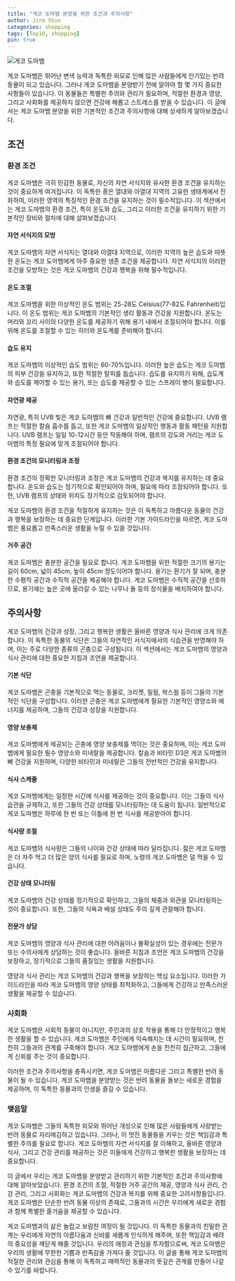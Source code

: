 ```yaml
---
title: "게코 도마뱀 분양을 위한 조건과 주의사항"
author: Jirm Shin
categories: shopping
tags: [Top10, shopping]
pin: true
---
```


![게코 도마뱀](https://source.unsplash.com/1600x900/?gecko)

게코 도마뱀은 뛰어난 변색 능력과 독특한 외모로 인해 많은 사람들에게 인기있는 반려 동물이 되고 있습니다. 그러나 게코 도마뱀을 분양받기 전에 알아야 할 몇 가지 중요한 사항들이 있습니다. 이 동물들은 특별한 주의와 관리가 필요하며, 적절한 환경과 영양, 그리고 사회화를 제공하지 않으면 건강에 해롭고 스트레스를 받을 수 있습니다. 이 글에서는 게코 도마뱀 분양을 위한 기본적인 조건과 주의사항에 대해 상세하게 알아보겠습니다.

## 조건

### 환경 조건

게코 도마뱀은 극히 민감한 동물로, 자신의 자연 서식지와 유사한 환경 조건을 유지하는 것이 중요하게 여겨집니다. 이 독특한 종은 열대와 아열대 지역의 고유한 생태계에서 진화하여, 이러한 영역의 특징적인 환경 조건을 유지하는 것이 필수적입니다. 이 섹션에서는 게코 도마뱀의 환경 조건, 특히 온도와 습도, 그리고 이러한 조건을 유지하기 위한 기본적인 장비와 절차에 대해 살펴보겠습니다.

#### 자연 서식지의 모방

게코 도마뱀의 자연 서식지는 열대와 아열대 지역으로, 이러한 지역의 높은 습도와 따뜻한 온도는 게코 도마뱀에게 아주 중요한 생존 조건을 제공합니다. 자연 서식지의 이러한 조건을 모방하는 것은 게코 도마뱀의 건강과 행복을 위해 필수적입니다. 

#### 온도 조절

게코 도마뱀을 위한 이상적인 온도 범위는 25-28도 Celsius(77-82도 Fahrenheit)입니다. 이 온도 범위는 게코 도마뱀의 기본적인 생리 활동과 건강을 지원합니다. 온도는 머리와 꼬리 사이의 다양한 온도를 제공하기 위해 용기 내에서 조절되어야 합니다. 이를 위해 온도를 조절할 수 있는 히터와 온도계를 준비해야 합니다.

#### 습도 유지

게코 도마뱀의 이상적인 습도 범위는 60-70%입니다. 이러한 높은 습도는 게코 도마뱀의 피부 건강을 유지하고, 또한 적절한 탈피를 돕습니다. 습도를 유지하기 위해, 습도계와 습도를 제어할 수 있는 용기, 또는 습도를 제공할 수 있는 스프레이 병이 필요합니다.

#### 자연광 제공

자연광, 특히 UVB 빛은 게코 도마뱀의 뼈 건강과 일반적인 건강에 중요합니다. UVB 램프는 적절한 칼슘 흡수를 돕고, 또한 게코 도마뱀의 일상적인 행동과 활동 패턴을 지원합니다. UVB 램프는 일일 10-12시간 동안 작동해야 하며, 램프의 강도와 거리는 게코 도마뱀의 특정 필요에 맞게 조절되어야 합니다.

#### 환경 조건의 모니터링과 조정

환경 조건의 정확한 모니터링과 조정은 게코 도마뱀의 건강과 복지를 유지하는 데 중요합니다. 온도와 습도는 정기적으로 확인되어야 하며, 필요에 따라 조정되어야 합니다. 또한, UVB 램프의 상태와 위치도 정기적으로 검토되어야 합니다.

게코 도마뱀의 환경 조건을 적절하게 유지하는 것은 이 독특하고 아름다운 동물의 건강과 행복을 보장하는 데 중요한 단계입니다. 이러한 기본 가이드라인을 따르면, 게코 도마뱀은 풍요롭고 만족스러운 생활을 누릴 수 있을 것입니다.

#### 거주 공간

게코 도마뱀은 충분한 공간을 필요로 합니다. 게코 도마뱀을 위한 적절한 크기의 용기는 길이 60cm, 넓이 45cm, 높이 45cm 정도이어야 합니다. 용기는 환기가 잘 되며, 충분한 수평적 공간과 수직적 공간을 제공해야 합니다. 게코 도마뱀은 수직적 공간을 선호하므로, 용기에는 높은 곳에 올라갈 수 있는 나무나 돌 등의 장식물을 배치하여야 합니다.

## 주의사항

게코 도마뱀의 건강과 성장, 그리고 행복한 생활은 올바른 영양과 식사 관리에 크게 의존합니다. 이 독특한 동물의 식단은 그들의 자연적인 서식지에서의 식습관을 반영해야 하며, 이는 주로 다양한 종류의 곤충으로 구성됩니다. 이 섹션에서는 게코 도마뱀의 영양과 식사 관리에 대한 중요한 지침과 조언을 제공합니다.

#### 기본 식단

게코 도마뱀은 곤충을 기본적으로 먹는 동물로, 크리켓, 밀웜, 왁스웜 등이 그들의 기본적인 식단을 구성합니다. 이러한 곤충은 게코 도마뱀에게 필요한 기본적인 영양소와 에너지를 제공하며, 그들의 건강과 성장을 지원합니다.

#### 영양 보충제

게코 도마뱀에게 제공되는 곤충에 영양 보충제를 먹이는 것은 중요하며, 이는 게코 도마뱀에게 필요한 필수 영양소와 미네랄을 제공합니다. 칼슘과 비타민 D3은 게코 도마뱀의 뼈 건강을 지원하며, 다양한 비타민과 미네랄은 그들의 전반적인 건강을 유지합니다.

#### 식사 스케줄

게코 도마뱀에게는 일정한 시간에 식사를 제공하는 것이 중요합니다. 이는 그들의 식사 습관을 규제하고, 또한 그들의 건강 상태를 모니터링하는 데 도움이 됩니다. 일반적으로 게코 도마뱀은 하루에 한 번 또는 이틀에 한 번 식사를 제공받아야 합니다.

#### 식사량 조절

게코 도마뱀의 식사량은 그들의 나이와 건강 상태에 따라 달라집니다. 젊은 게코 도마뱀은 더 자주 먹고 더 많은 양의 식사를 필요로 하며, 노령의 게코 도마뱀은 덜 먹을 수 있습니다. 

#### 건강 상태 모니터링

게코 도마뱀의 건강 상태를 정기적으로 확인하고, 그들의 체중과 외관을 모니터링하는 것이 중요합니다. 또한, 그들의 식욕과 배설 상태도 주의 깊게 관찰해야 합니다.

#### 전문가 상담

게코 도마뱀의 영양과 식사 관리에 대한 어려움이나 불확실성이 있는 경우에는 전문가 또는 수의사에게 상담하는 것이 좋습니다. 올바른 지침과 조언은 게코 도마뱀의 건강을 보장하고, 장기적으로 그들의 품질있는 생활을 지원합니다.

영양과 식사 관리는 게코 도마뱀의 건강과 행복을 보장하는 핵심 요소입니다. 이러한 가이드라인을 따라 게코 도마뱀의 영양 상태를 최적화하고, 그들에게 건강하고 만족스러운 생활을 제공할 수 있습니다.

### 사회화

게코 도마뱀은 사회적 동물이 아니지만, 주인과의 상호 작용을 통해 더 안정적이고 행복한 생활을 할 수 있습니다. 게코 도마뱀은 주인에게 익숙해지는 데 시간이 필요하며, 천천히 그들과의 관계를 구축해야 합니다. 게코 도마뱀에게 손을 천천히 접근하고, 그들에게 신뢰를 주는 것이 중요합니다.

이러한 조건과 주의사항을 충족시키면, 게코 도마뱀은 아름다운 그리고 특별한 반려 동물이 될 수 있습니다. 게코 도마뱀을 분양받는 것은 반려 동물을 돌보는 새로운 경험을 제공하며, 이 독특한 동물과의 인생을 즐길 수 있습니다.

### 맺음말

게코 도마뱀은 그들의 독특한 외모와 뛰어난 개성으로 인해 많은 사람들에게 사랑받는 반려 동물로 자리매김하고 있습니다. 그러나, 이 멋진 동물들을 키우는 것은 책임감과 특별한 주의를 필요로 합니다. 게코 도마뱀의 자연 서식지를 잘 이해하고, 올바른 영양과 식사, 그리고 건강 관리를 제공하는 것은 이들에게 건강하고 행복한 생활을 보장하는 데 중요합니다.

이 글에서 우리는 게코 도마뱀을 분양받고 관리하기 위한 기본적인 조건과 주의사항에 대해 알아보았습니다. 환경 조건의 조절, 적절한 거주 공간의 제공, 영양과 식사 관리, 건강 관리, 그리고 사회화는 게코 도마뱀의 건강과 복지를 위해 중요한 고려사항들입니다. 게코 도마뱀은 단순한 반려 동물 이상의 존재로, 그들과의 시간은 우리에게 새로운 경험과 함께 특별한 즐거움을 제공할 수 있습니다.

게코 도마뱀과의 삶은 놀랍고 보람찬 여정이 될 것입니다. 이 독특한 동물과의 친밀한 관계는 우리에게 자연의 아름다움과 신비를 새롭게 인식하게 해주며, 또한 책임감과 배려의 중요성을 깨닫게 해줄 것입니다. 우리의 애정과 관심을 투자함으로써, 게코 도마뱀은 우리의 생활에 무한한 기쁨과 만족감을 가져다 줄 것입니다. 이 글을 통해 게코 도마뱀의 적절한 관리와 관심을 통해 이 독특하고 매력적인 동물과의 뜻깊은 관계를 만들어 나갈 수 있기를 바랍니다.